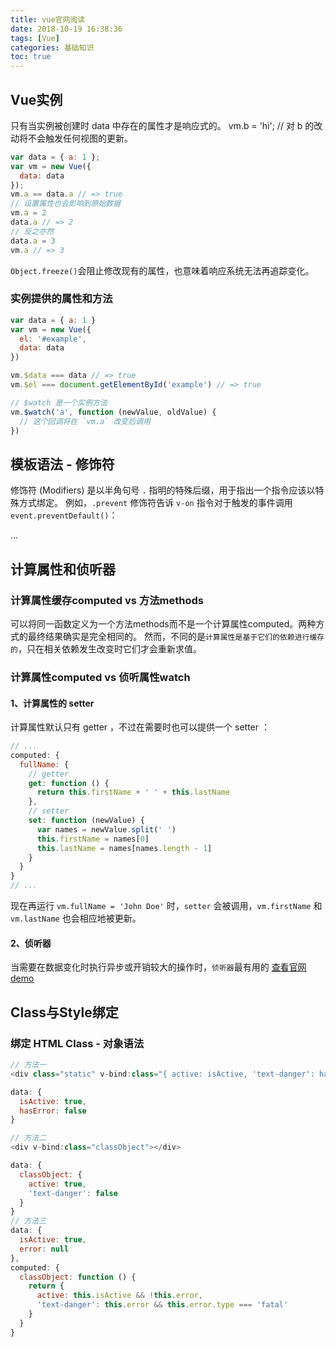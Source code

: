 ```yaml
---
title: vue官网阅读
date: 2018-10-19 16:38:36
tags: [Vue]
categories: 基础知识
toc: true
---
```


## Vue实例
只有当实例被创建时 data 中存在的属性才是响应式的。
vm.b = 'hi';  // 对 b 的改动将不会触发任何视图的更新。
```js
var data = { a: 1 };
var vm = new Vue({
  data: data
});
vm.a == data.a // => true
// 设置属性也会影响到原始数据
vm.a = 2
data.a // => 2
// 反之亦然
data.a = 3
vm.a // => 3
```
`Object.freeze()`会阻止修改现有的属性，也意味着响应系统无法再追踪变化。

### 实例提供的属性和方法
```js
var data = { a: 1 }
var vm = new Vue({
  el: '#example',
  data: data
})

vm.$data === data // => true
vm.$el === document.getElementById('example') // => true

// $watch 是一个实例方法
vm.$watch('a', function (newValue, oldValue) {
  // 这个回调将在 `vm.a` 改变后调用
})
```

## 模板语法 - 修饰符
修饰符 (Modifiers) 是以半角句号 `.` 指明的特殊后缀，用于指出一个指令应该以特殊方式绑定。
例如，`.prevent` 修饰符告诉 `v-on` 指令对于触发的事件调用 `event.preventDefault()`：
<form v-on:submit.prevent="onSubmit">...</form>

## 计算属性和侦听器

### 计算属性缓存computed vs 方法methods
可以将同一函数定义为一个方法methods而不是一个计算属性computed。两种方式的最终结果确实是完全相同的。
然而，不同的是`计算属性是基于它们的依赖进行缓存的`，只在相关依赖发生改变时它们才会重新求值。

### 计算属性computed vs 侦听属性watch
#### 1、计算属性的 setter
计算属性默认只有 getter ，不过在需要时也可以提供一个 setter ：
```js
// ...
computed: {
  fullName: {
    // getter
    get: function () {
      return this.firstName + ' ' + this.lastName
    },
    // setter
    set: function (newValue) {
      var names = newValue.split(' ')
      this.firstName = names[0]
      this.lastName = names[names.length - 1]
    }
  }
}
// ...
```
现在再运行 `vm.fullName = 'John Doe'` 时，`setter` 会被调用，`vm.firstName` 和 `vm.lastName` 也会相应地被更新。

#### 2、侦听器
当需要在数据变化时执行异步或开销较大的操作时，`侦听器`最有用的
[查看官网demo](https://cn.vuejs.org/v2/guide/computed.html#%E4%BE%A6%E5%90%AC%E5%99%A8)

## Class与Style绑定
### 绑定 HTML Class - 对象语法
```js
// 方法一
<div class="static" v-bind:class="{ active: isActive, 'text-danger': hasError }"> </div>

data: {
  isActive: true,
  hasError: false
}

// 方法二
<div v-bind:class="classObject"></div>

data: {
  classObject: {
    active: true,
    'text-danger': false
  }
}
// 方法三
data: {
  isActive: true,
  error: null
},
computed: {
  classObject: function () {
    return {
      active: this.isActive && !this.error,
      'text-danger': this.error && this.error.type === 'fatal'
    }
  }
}
```
